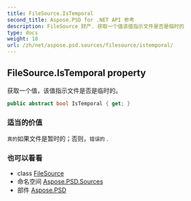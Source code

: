 ```yaml
---
title: FileSource.IsTemporal
second_title: Aspose.PSD for .NET API 参考
description: FileSource 财产. 获取一个值该值指示文件是否是临时的
type: docs
weight: 10
url: /zh/net/aspose.psd.sources/filesource/istemporal/
---
```

## FileSource.IsTemporal property

获取一个值，该值指示文件是否是临时的。

```csharp
public abstract bool IsTemporal { get; }
```

### 适当的价值

`真的`如果文件是暂时的；否则，`错误的` .

### 也可以看看

* class [FileSource](../)
* 命名空间 [Aspose.PSD.Sources](../../filesource/)
* 部件 [Aspose.PSD](../../../)


